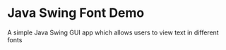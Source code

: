 # Java Swing Font Demo
 A simple Java Swing GUI app which allows users to view text in different fonts
